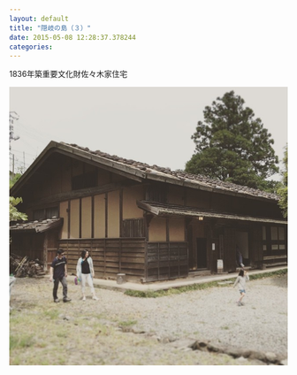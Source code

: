 ```yaml
---
layout: default
title: "隠岐の島（３）"
date: 2015-05-08 12:28:37.378244
categories: 
---
```


1836年築重要文化財佐々木家住宅

![1836年築重要文化財佐々木家住宅](/assets/images/201505/11232788_1576344759301126_1099397887_n.jpg)



